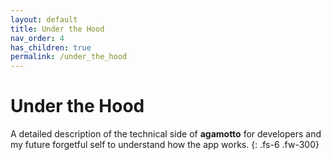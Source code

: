 ```yaml
---
layout: default
title: Under the Hood
nav_order: 4
has_children: true
permalink: /under_the_hood
---
```


# Under the Hood
A detailed description of the technical side of **agamotto** for developers and my future forgetful self to understand how the app works.
{: .fs-6 .fw-300}